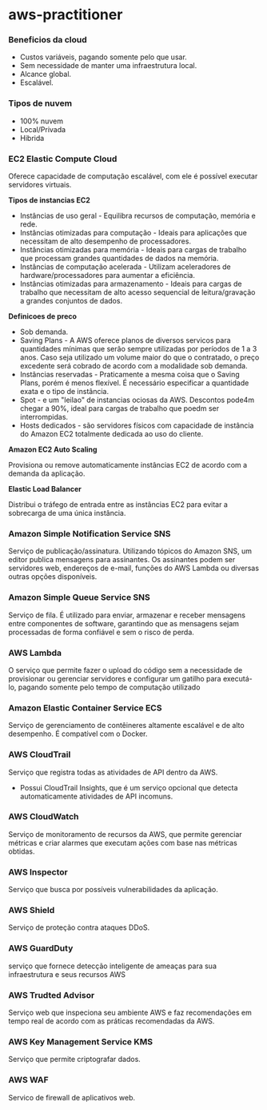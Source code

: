 # aws-practitioner

### Beneficios da cloud

 - Custos variáveis, pagando somente pelo que usar.
 - Sem necessidade de manter uma infraestrutura local.
 - Alcance global.
 - Escalável.


### Tipos de nuvem

- 100% nuvem
- Local/Privada
- Hibrida


### EC2 Elastic Compute Cloud

Oferece capacidade de computação escalável, com ele é possível executar servidores virtuais.

**Tipos de instancias EC2**

- Instâncias de uso geral - Equilibra recursos de computação, memória e rede.
- Instâncias otimizadas para computação - Ideais para aplicações que necessitam de alto desempenho de processadores.
- Instâncias otimizadas para memória - Ideais para cargas de trabalho que processam grandes quantidades de dados na memória.
- Instâncias de computação acelerada - Utilizam aceleradores de hardware/processadores para aumentar a eficiência.
- Instâncias otimizadas para armazenamento - Ideais para cargas de trabalho que necessitam de alto acesso sequencial de leitura/gravação a grandes conjuntos de dados.

**Definicoes de preco**

- Sob demanda.
- Saving Plans - A AWS oferece planos de diversos servicos para quantidades mínimas que serão sempre utilizadas por períodos de 1 a 3 anos. Caso seja utilizado um volume maior do que o contratado, o preço excedente será cobrado de acordo com a modalidade sob demanda.
- Instâncias reservadas - Praticamente a mesma coisa que o Saving Plans, porém é menos flexível. É necessário especificar a quantidade exata e o tipo de instância.
- Spot - e um "leilao" de instancias ociosas da AWS. Descontos pode4m chegar a 90%, ideal para cargas de trabalho que poedm ser interrompidas.
- Hosts dedicados - são servidores físicos com capacidade de instância do Amazon EC2 totalmente dedicada ao uso do cliente.

**Amazon EC2 Auto Scaling**

Provisiona ou remove automaticamente instâncias EC2 de acordo com a demanda da aplicação.

**Elastic Load Balancer**

Distribui o tráfego de entrada entre as instâncias EC2 para evitar a sobrecarga de uma única instância.

### Amazon Simple Notification Service SNS

Serviço de publicação/assinatura. Utilizando tópicos do Amazon SNS, um editor publica mensagens para assinantes. Os assinantes podem ser servidores web, endereços de e-mail, funções do AWS Lambda ou diversas outras opções disponíveis.

### Amazon Simple Queue Service SNS

Serviço de fila. É utilizado para enviar, armazenar e receber mensagens entre componentes de software, garantindo que as mensagens sejam processadas de forma confiável e sem o risco de perda.

### AWS Lambda

O serviço que permite fazer o upload do código sem a necessidade de provisionar ou gerenciar servidores e configurar um gatilho para executá-lo, pagando somente pelo tempo de computação utilizado

### Amazon Elastic Container Service ECS

Serviço de gerenciamento de contêineres altamente escalável e de alto desempenho. É compatível com o Docker.

### AWS CloudTrail

Serviço que registra todas as atividades de API dentro da AWS.
 - Possui CloudTrail Insights, que é um serviço opcional que detecta automaticamente atividades de API incomuns.

### AWS CloudWatch

Serviço de monitoramento de recursos da AWS, que permite gerenciar métricas e criar alarmes que executam ações com base nas métricas obtidas.

### AWS Inspector

Serviço que busca por possíveis vulnerabilidades da aplicação.

### AWS Shield

Serviço de proteção contra ataques DDoS.

### AWS GuardDuty

serviço que fornece detecção inteligente de ameaças para sua infraestrutura e seus recursos AWS

### AWS Trudted Advisor

Serviço web que inspeciona seu ambiente AWS e faz recomendações em tempo real de acordo com as práticas recomendadas da AWS.

### AWS Key Management Service KMS

Serviço que permite criptografar dados.

### AWS WAF

Servico de firewall de aplicativos web.
